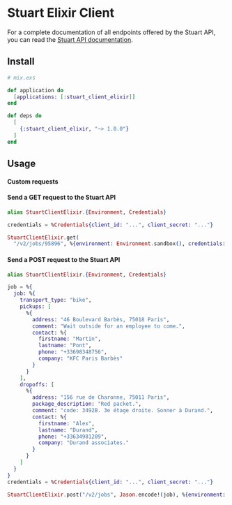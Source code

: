 # Stuart Elixir Client

For a complete documentation of all endpoints offered by the Stuart API, you can read the [Stuart API documentation](https://stuart.api-docs.io).

## Install

```elixir
# mix.exs

def application do
  [applications: [:stuart_client_elixir]]
end

def deps do
  [
    {:stuart_client_elixir, "~> 1.0.0"}
  ]
end
```

## Usage

#### Custom requests

#### Send a GET request to the Stuart API

```elixir
alias StuartClientElixir.{Environment, Credentials}

credentials = %Credentials{client_id: "...", client_secret: "..."}

StuartClientElixir.get(
  "/v2/jobs/95896", %{environment: Environment.sandbox(), credentials: credentials})
```

#### Send a POST request to the Stuart API

```elixir
alias StuartClientElixir.{Environment, Credentials}

job = %{
  job: %{
    transport_type: "bike",
    pickups: [
      %{
        address: "46 Boulevard Barbès, 75018 Paris",
        comment: "Wait outside for an employee to come.",
        contact: %{
          firstname: "Martin",
          lastname: "Pont",
          phone: "+33698348756",
          company: "KFC Paris Barbès"
        }
      }
    ],
    dropoffs: [
      %{
        address: "156 rue de Charonne, 75011 Paris",
        package_description: "Red packet.",
        comment: "code: 3492B. 3e étage droite. Sonner à Durand.",
        contact: %{
          firstname: "Alex",
          lastname: "Durand",
          phone: "+33634981209",
          company: "Durand associates."
        }
      }
    ]
  }
}
credentials = %Credentials{client_id: "...", client_secret: "..."}

StuartClientElixir.post("/v2/jobs", Jason.encode!(job), %{environment: Environment.sandbox(), credentials: credentials})
```
